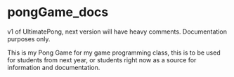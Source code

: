 # pongGame_docs
v1 of UltimatePong, next version will have heavy comments. Documentation purposes only.

This is my Pong Game for my game programming class, this is to be used for students from next year, or
students right now as a source for information and documentation.
